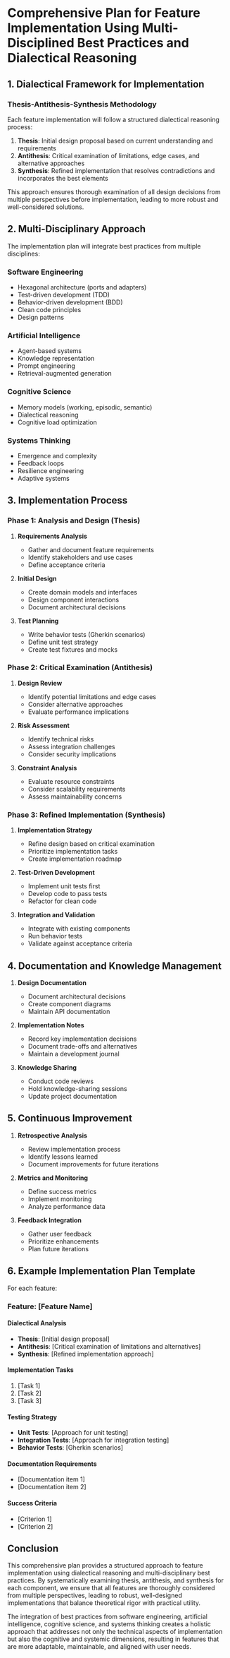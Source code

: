 

# Comprehensive Plan for Feature Implementation Using Multi-Disciplined Best Practices and Dialectical Reasoning

## 1. Dialectical Framework for Implementation

### Thesis-Antithesis-Synthesis Methodology

Each feature implementation will follow a structured dialectical reasoning process:

1. **Thesis**: Initial design proposal based on current understanding and requirements
2. **Antithesis**: Critical examination of limitations, edge cases, and alternative approaches
3. **Synthesis**: Refined implementation that resolves contradictions and incorporates the best elements

This approach ensures thorough examination of all design decisions from multiple perspectives before implementation, leading to more robust and well-considered solutions.

## 2. Multi-Disciplinary Approach

The implementation plan will integrate best practices from multiple disciplines:

### Software Engineering
- Hexagonal architecture (ports and adapters)
- Test-driven development (TDD)
- Behavior-driven development (BDD)
- Clean code principles
- Design patterns

### Artificial Intelligence
- Agent-based systems
- Knowledge representation
- Prompt engineering
- Retrieval-augmented generation

### Cognitive Science
- Memory models (working, episodic, semantic)
- Dialectical reasoning
- Cognitive load optimization

### Systems Thinking
- Emergence and complexity
- Feedback loops
- Resilience engineering
- Adaptive systems

## 3. Implementation Process

### Phase 1: Analysis and Design (Thesis)

1. **Requirements Analysis**
   - Gather and document feature requirements
   - Identify stakeholders and use cases
   - Define acceptance criteria

2. **Initial Design**
   - Create domain models and interfaces
   - Design component interactions
   - Document architectural decisions

3. **Test Planning**
   - Write behavior tests (Gherkin scenarios)
   - Define unit test strategy
   - Create test fixtures and mocks

### Phase 2: Critical Examination (Antithesis)

1. **Design Review**
   - Identify potential limitations and edge cases
   - Consider alternative approaches
   - Evaluate performance implications

2. **Risk Assessment**
   - Identify technical risks
   - Assess integration challenges
   - Consider security implications

3. **Constraint Analysis**
   - Evaluate resource constraints
   - Consider scalability requirements
   - Assess maintainability concerns

### Phase 3: Refined Implementation (Synthesis)

1. **Implementation Strategy**
   - Refine design based on critical examination
   - Prioritize implementation tasks
   - Create implementation roadmap

2. **Test-Driven Development**
   - Implement unit tests first
   - Develop code to pass tests
   - Refactor for clean code

3. **Integration and Validation**
   - Integrate with existing components
   - Run behavior tests
   - Validate against acceptance criteria

## 4. Documentation and Knowledge Management

1. **Design Documentation**
   - Document architectural decisions
   - Create component diagrams
   - Maintain API documentation

2. **Implementation Notes**
   - Record key implementation decisions
   - Document trade-offs and alternatives
   - Maintain a development journal

3. **Knowledge Sharing**
   - Conduct code reviews
   - Hold knowledge-sharing sessions
   - Update project documentation

## 5. Continuous Improvement

1. **Retrospective Analysis**
   - Review implementation process
   - Identify lessons learned
   - Document improvements for future iterations

2. **Metrics and Monitoring**
   - Define success metrics
   - Implement monitoring
   - Analyze performance data

3. **Feedback Integration**
   - Gather user feedback
   - Prioritize enhancements
   - Plan future iterations

## 6. Example Implementation Plan Template

For each feature:

### Feature: [Feature Name]

#### Dialectical Analysis
- **Thesis**: [Initial design proposal]
- **Antithesis**: [Critical examination of limitations and alternatives]
- **Synthesis**: [Refined implementation approach]

#### Implementation Tasks
1. [Task 1]
2. [Task 2]
3. [Task 3]

#### Testing Strategy
- **Unit Tests**: [Approach for unit testing]
- **Integration Tests**: [Approach for integration testing]
- **Behavior Tests**: [Gherkin scenarios]

#### Documentation Requirements
- [Documentation item 1]
- [Documentation item 2]

#### Success Criteria
- [Criterion 1]
- [Criterion 2]

## Conclusion

This comprehensive plan provides a structured approach to feature implementation using dialectical reasoning and multi-disciplinary best practices. By systematically examining thesis, antithesis, and synthesis for each component, we ensure that all features are thoroughly considered from multiple perspectives, leading to robust, well-designed implementations that balance theoretical rigor with practical utility.

The integration of best practices from software engineering, artificial intelligence, cognitive science, and systems thinking creates a holistic approach that addresses not only the technical aspects of implementation but also the cognitive and systemic dimensions, resulting in features that are more adaptable, maintainable, and aligned with user needs.